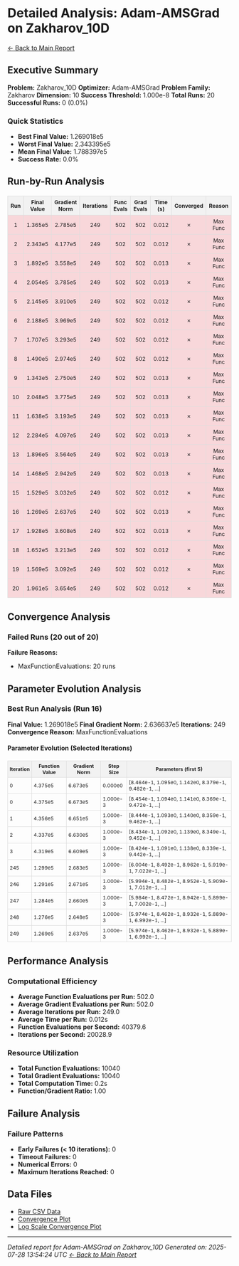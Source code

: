 # Detailed Analysis: Adam-AMSGrad on Zakharov_10D
[← Back to Main Report](benchmark_report.md)
## Executive Summary
**Problem:** Zakharov_10D
**Optimizer:** Adam-AMSGrad
**Problem Family:** Zakharov
**Dimension:** 10
**Success Threshold:** 1.000e-8
**Total Runs:** 20
**Successful Runs:** 0 (0.0%)

### Quick Statistics
* **Best Final Value:** 1.269018e5
* **Worst Final Value:** 2.343395e5
* **Mean Final Value:** 1.788397e5
* **Success Rate:** 0.0%


## Run-by-Run Analysis
<table style="border-collapse: collapse; width: 100%; margin: 20px 0; font-size: 12px;">
<tr style="background-color: #f2f2f2;">
<th style="border: 1px solid #ddd; padding: 6px; text-align: center;">Run</th>
<th style="border: 1px solid #ddd; padding: 6px; text-align: center;">Final Value</th>
<th style="border: 1px solid #ddd; padding: 6px; text-align: center;">Gradient Norm</th>
<th style="border: 1px solid #ddd; padding: 6px; text-align: center;">Iterations</th>
<th style="border: 1px solid #ddd; padding: 6px; text-align: center;">Func Evals</th>
<th style="border: 1px solid #ddd; padding: 6px; text-align: center;">Grad Evals</th>
<th style="border: 1px solid #ddd; padding: 6px; text-align: center;">Time (s)</th>
<th style="border: 1px solid #ddd; padding: 6px; text-align: center;">Converged</th>
<th style="border: 1px solid #ddd; padding: 6px; text-align: center;">Reason</th>
</tr>
<tr style="background-color: #f8d7da;">
<td style="border: 1px solid #ddd; padding: 6px; text-align: center;">1</td>
<td style="border: 1px solid #ddd; padding: 6px; text-align: center;">1.365e5</td>
<td style="border: 1px solid #ddd; padding: 6px; text-align: center;">2.785e5</td>
<td style="border: 1px solid #ddd; padding: 6px; text-align: center;">249</td>
<td style="border: 1px solid #ddd; padding: 6px; text-align: center;">502</td>
<td style="border: 1px solid #ddd; padding: 6px; text-align: center;">502</td>
<td style="border: 1px solid #ddd; padding: 6px; text-align: center;">0.012</td>
<td style="border: 1px solid #ddd; padding: 6px; text-align: center;">✗</td>
<td style="border: 1px solid #ddd; padding: 6px; text-align: center;">Max Func</td>
</tr>
<tr style="background-color: #f8d7da;">
<td style="border: 1px solid #ddd; padding: 6px; text-align: center;">2</td>
<td style="border: 1px solid #ddd; padding: 6px; text-align: center;">2.343e5</td>
<td style="border: 1px solid #ddd; padding: 6px; text-align: center;">4.177e5</td>
<td style="border: 1px solid #ddd; padding: 6px; text-align: center;">249</td>
<td style="border: 1px solid #ddd; padding: 6px; text-align: center;">502</td>
<td style="border: 1px solid #ddd; padding: 6px; text-align: center;">502</td>
<td style="border: 1px solid #ddd; padding: 6px; text-align: center;">0.012</td>
<td style="border: 1px solid #ddd; padding: 6px; text-align: center;">✗</td>
<td style="border: 1px solid #ddd; padding: 6px; text-align: center;">Max Func</td>
</tr>
<tr style="background-color: #f8d7da;">
<td style="border: 1px solid #ddd; padding: 6px; text-align: center;">3</td>
<td style="border: 1px solid #ddd; padding: 6px; text-align: center;">1.892e5</td>
<td style="border: 1px solid #ddd; padding: 6px; text-align: center;">3.558e5</td>
<td style="border: 1px solid #ddd; padding: 6px; text-align: center;">249</td>
<td style="border: 1px solid #ddd; padding: 6px; text-align: center;">502</td>
<td style="border: 1px solid #ddd; padding: 6px; text-align: center;">502</td>
<td style="border: 1px solid #ddd; padding: 6px; text-align: center;">0.013</td>
<td style="border: 1px solid #ddd; padding: 6px; text-align: center;">✗</td>
<td style="border: 1px solid #ddd; padding: 6px; text-align: center;">Max Func</td>
</tr>
<tr style="background-color: #f8d7da;">
<td style="border: 1px solid #ddd; padding: 6px; text-align: center;">4</td>
<td style="border: 1px solid #ddd; padding: 6px; text-align: center;">2.054e5</td>
<td style="border: 1px solid #ddd; padding: 6px; text-align: center;">3.785e5</td>
<td style="border: 1px solid #ddd; padding: 6px; text-align: center;">249</td>
<td style="border: 1px solid #ddd; padding: 6px; text-align: center;">502</td>
<td style="border: 1px solid #ddd; padding: 6px; text-align: center;">502</td>
<td style="border: 1px solid #ddd; padding: 6px; text-align: center;">0.013</td>
<td style="border: 1px solid #ddd; padding: 6px; text-align: center;">✗</td>
<td style="border: 1px solid #ddd; padding: 6px; text-align: center;">Max Func</td>
</tr>
<tr style="background-color: #f8d7da;">
<td style="border: 1px solid #ddd; padding: 6px; text-align: center;">5</td>
<td style="border: 1px solid #ddd; padding: 6px; text-align: center;">2.145e5</td>
<td style="border: 1px solid #ddd; padding: 6px; text-align: center;">3.910e5</td>
<td style="border: 1px solid #ddd; padding: 6px; text-align: center;">249</td>
<td style="border: 1px solid #ddd; padding: 6px; text-align: center;">502</td>
<td style="border: 1px solid #ddd; padding: 6px; text-align: center;">502</td>
<td style="border: 1px solid #ddd; padding: 6px; text-align: center;">0.012</td>
<td style="border: 1px solid #ddd; padding: 6px; text-align: center;">✗</td>
<td style="border: 1px solid #ddd; padding: 6px; text-align: center;">Max Func</td>
</tr>
<tr style="background-color: #f8d7da;">
<td style="border: 1px solid #ddd; padding: 6px; text-align: center;">6</td>
<td style="border: 1px solid #ddd; padding: 6px; text-align: center;">2.188e5</td>
<td style="border: 1px solid #ddd; padding: 6px; text-align: center;">3.969e5</td>
<td style="border: 1px solid #ddd; padding: 6px; text-align: center;">249</td>
<td style="border: 1px solid #ddd; padding: 6px; text-align: center;">502</td>
<td style="border: 1px solid #ddd; padding: 6px; text-align: center;">502</td>
<td style="border: 1px solid #ddd; padding: 6px; text-align: center;">0.012</td>
<td style="border: 1px solid #ddd; padding: 6px; text-align: center;">✗</td>
<td style="border: 1px solid #ddd; padding: 6px; text-align: center;">Max Func</td>
</tr>
<tr style="background-color: #f8d7da;">
<td style="border: 1px solid #ddd; padding: 6px; text-align: center;">7</td>
<td style="border: 1px solid #ddd; padding: 6px; text-align: center;">1.707e5</td>
<td style="border: 1px solid #ddd; padding: 6px; text-align: center;">3.293e5</td>
<td style="border: 1px solid #ddd; padding: 6px; text-align: center;">249</td>
<td style="border: 1px solid #ddd; padding: 6px; text-align: center;">502</td>
<td style="border: 1px solid #ddd; padding: 6px; text-align: center;">502</td>
<td style="border: 1px solid #ddd; padding: 6px; text-align: center;">0.012</td>
<td style="border: 1px solid #ddd; padding: 6px; text-align: center;">✗</td>
<td style="border: 1px solid #ddd; padding: 6px; text-align: center;">Max Func</td>
</tr>
<tr style="background-color: #f8d7da;">
<td style="border: 1px solid #ddd; padding: 6px; text-align: center;">8</td>
<td style="border: 1px solid #ddd; padding: 6px; text-align: center;">1.490e5</td>
<td style="border: 1px solid #ddd; padding: 6px; text-align: center;">2.974e5</td>
<td style="border: 1px solid #ddd; padding: 6px; text-align: center;">249</td>
<td style="border: 1px solid #ddd; padding: 6px; text-align: center;">502</td>
<td style="border: 1px solid #ddd; padding: 6px; text-align: center;">502</td>
<td style="border: 1px solid #ddd; padding: 6px; text-align: center;">0.012</td>
<td style="border: 1px solid #ddd; padding: 6px; text-align: center;">✗</td>
<td style="border: 1px solid #ddd; padding: 6px; text-align: center;">Max Func</td>
</tr>
<tr style="background-color: #f8d7da;">
<td style="border: 1px solid #ddd; padding: 6px; text-align: center;">9</td>
<td style="border: 1px solid #ddd; padding: 6px; text-align: center;">1.343e5</td>
<td style="border: 1px solid #ddd; padding: 6px; text-align: center;">2.750e5</td>
<td style="border: 1px solid #ddd; padding: 6px; text-align: center;">249</td>
<td style="border: 1px solid #ddd; padding: 6px; text-align: center;">502</td>
<td style="border: 1px solid #ddd; padding: 6px; text-align: center;">502</td>
<td style="border: 1px solid #ddd; padding: 6px; text-align: center;">0.013</td>
<td style="border: 1px solid #ddd; padding: 6px; text-align: center;">✗</td>
<td style="border: 1px solid #ddd; padding: 6px; text-align: center;">Max Func</td>
</tr>
<tr style="background-color: #f8d7da;">
<td style="border: 1px solid #ddd; padding: 6px; text-align: center;">10</td>
<td style="border: 1px solid #ddd; padding: 6px; text-align: center;">2.048e5</td>
<td style="border: 1px solid #ddd; padding: 6px; text-align: center;">3.775e5</td>
<td style="border: 1px solid #ddd; padding: 6px; text-align: center;">249</td>
<td style="border: 1px solid #ddd; padding: 6px; text-align: center;">502</td>
<td style="border: 1px solid #ddd; padding: 6px; text-align: center;">502</td>
<td style="border: 1px solid #ddd; padding: 6px; text-align: center;">0.013</td>
<td style="border: 1px solid #ddd; padding: 6px; text-align: center;">✗</td>
<td style="border: 1px solid #ddd; padding: 6px; text-align: center;">Max Func</td>
</tr>
<tr style="background-color: #f8d7da;">
<td style="border: 1px solid #ddd; padding: 6px; text-align: center;">11</td>
<td style="border: 1px solid #ddd; padding: 6px; text-align: center;">1.638e5</td>
<td style="border: 1px solid #ddd; padding: 6px; text-align: center;">3.193e5</td>
<td style="border: 1px solid #ddd; padding: 6px; text-align: center;">249</td>
<td style="border: 1px solid #ddd; padding: 6px; text-align: center;">502</td>
<td style="border: 1px solid #ddd; padding: 6px; text-align: center;">502</td>
<td style="border: 1px solid #ddd; padding: 6px; text-align: center;">0.013</td>
<td style="border: 1px solid #ddd; padding: 6px; text-align: center;">✗</td>
<td style="border: 1px solid #ddd; padding: 6px; text-align: center;">Max Func</td>
</tr>
<tr style="background-color: #f8d7da;">
<td style="border: 1px solid #ddd; padding: 6px; text-align: center;">12</td>
<td style="border: 1px solid #ddd; padding: 6px; text-align: center;">2.284e5</td>
<td style="border: 1px solid #ddd; padding: 6px; text-align: center;">4.097e5</td>
<td style="border: 1px solid #ddd; padding: 6px; text-align: center;">249</td>
<td style="border: 1px solid #ddd; padding: 6px; text-align: center;">502</td>
<td style="border: 1px solid #ddd; padding: 6px; text-align: center;">502</td>
<td style="border: 1px solid #ddd; padding: 6px; text-align: center;">0.013</td>
<td style="border: 1px solid #ddd; padding: 6px; text-align: center;">✗</td>
<td style="border: 1px solid #ddd; padding: 6px; text-align: center;">Max Func</td>
</tr>
<tr style="background-color: #f8d7da;">
<td style="border: 1px solid #ddd; padding: 6px; text-align: center;">13</td>
<td style="border: 1px solid #ddd; padding: 6px; text-align: center;">1.896e5</td>
<td style="border: 1px solid #ddd; padding: 6px; text-align: center;">3.564e5</td>
<td style="border: 1px solid #ddd; padding: 6px; text-align: center;">249</td>
<td style="border: 1px solid #ddd; padding: 6px; text-align: center;">502</td>
<td style="border: 1px solid #ddd; padding: 6px; text-align: center;">502</td>
<td style="border: 1px solid #ddd; padding: 6px; text-align: center;">0.013</td>
<td style="border: 1px solid #ddd; padding: 6px; text-align: center;">✗</td>
<td style="border: 1px solid #ddd; padding: 6px; text-align: center;">Max Func</td>
</tr>
<tr style="background-color: #f8d7da;">
<td style="border: 1px solid #ddd; padding: 6px; text-align: center;">14</td>
<td style="border: 1px solid #ddd; padding: 6px; text-align: center;">1.468e5</td>
<td style="border: 1px solid #ddd; padding: 6px; text-align: center;">2.942e5</td>
<td style="border: 1px solid #ddd; padding: 6px; text-align: center;">249</td>
<td style="border: 1px solid #ddd; padding: 6px; text-align: center;">502</td>
<td style="border: 1px solid #ddd; padding: 6px; text-align: center;">502</td>
<td style="border: 1px solid #ddd; padding: 6px; text-align: center;">0.013</td>
<td style="border: 1px solid #ddd; padding: 6px; text-align: center;">✗</td>
<td style="border: 1px solid #ddd; padding: 6px; text-align: center;">Max Func</td>
</tr>
<tr style="background-color: #f8d7da;">
<td style="border: 1px solid #ddd; padding: 6px; text-align: center;">15</td>
<td style="border: 1px solid #ddd; padding: 6px; text-align: center;">1.529e5</td>
<td style="border: 1px solid #ddd; padding: 6px; text-align: center;">3.032e5</td>
<td style="border: 1px solid #ddd; padding: 6px; text-align: center;">249</td>
<td style="border: 1px solid #ddd; padding: 6px; text-align: center;">502</td>
<td style="border: 1px solid #ddd; padding: 6px; text-align: center;">502</td>
<td style="border: 1px solid #ddd; padding: 6px; text-align: center;">0.012</td>
<td style="border: 1px solid #ddd; padding: 6px; text-align: center;">✗</td>
<td style="border: 1px solid #ddd; padding: 6px; text-align: center;">Max Func</td>
</tr>
<tr style="background-color: #f8d7da;">
<td style="border: 1px solid #ddd; padding: 6px; text-align: center;">16</td>
<td style="border: 1px solid #ddd; padding: 6px; text-align: center;">1.269e5</td>
<td style="border: 1px solid #ddd; padding: 6px; text-align: center;">2.637e5</td>
<td style="border: 1px solid #ddd; padding: 6px; text-align: center;">249</td>
<td style="border: 1px solid #ddd; padding: 6px; text-align: center;">502</td>
<td style="border: 1px solid #ddd; padding: 6px; text-align: center;">502</td>
<td style="border: 1px solid #ddd; padding: 6px; text-align: center;">0.013</td>
<td style="border: 1px solid #ddd; padding: 6px; text-align: center;">✗</td>
<td style="border: 1px solid #ddd; padding: 6px; text-align: center;">Max Func</td>
</tr>
<tr style="background-color: #f8d7da;">
<td style="border: 1px solid #ddd; padding: 6px; text-align: center;">17</td>
<td style="border: 1px solid #ddd; padding: 6px; text-align: center;">1.928e5</td>
<td style="border: 1px solid #ddd; padding: 6px; text-align: center;">3.608e5</td>
<td style="border: 1px solid #ddd; padding: 6px; text-align: center;">249</td>
<td style="border: 1px solid #ddd; padding: 6px; text-align: center;">502</td>
<td style="border: 1px solid #ddd; padding: 6px; text-align: center;">502</td>
<td style="border: 1px solid #ddd; padding: 6px; text-align: center;">0.013</td>
<td style="border: 1px solid #ddd; padding: 6px; text-align: center;">✗</td>
<td style="border: 1px solid #ddd; padding: 6px; text-align: center;">Max Func</td>
</tr>
<tr style="background-color: #f8d7da;">
<td style="border: 1px solid #ddd; padding: 6px; text-align: center;">18</td>
<td style="border: 1px solid #ddd; padding: 6px; text-align: center;">1.652e5</td>
<td style="border: 1px solid #ddd; padding: 6px; text-align: center;">3.213e5</td>
<td style="border: 1px solid #ddd; padding: 6px; text-align: center;">249</td>
<td style="border: 1px solid #ddd; padding: 6px; text-align: center;">502</td>
<td style="border: 1px solid #ddd; padding: 6px; text-align: center;">502</td>
<td style="border: 1px solid #ddd; padding: 6px; text-align: center;">0.012</td>
<td style="border: 1px solid #ddd; padding: 6px; text-align: center;">✗</td>
<td style="border: 1px solid #ddd; padding: 6px; text-align: center;">Max Func</td>
</tr>
<tr style="background-color: #f8d7da;">
<td style="border: 1px solid #ddd; padding: 6px; text-align: center;">19</td>
<td style="border: 1px solid #ddd; padding: 6px; text-align: center;">1.569e5</td>
<td style="border: 1px solid #ddd; padding: 6px; text-align: center;">3.092e5</td>
<td style="border: 1px solid #ddd; padding: 6px; text-align: center;">249</td>
<td style="border: 1px solid #ddd; padding: 6px; text-align: center;">502</td>
<td style="border: 1px solid #ddd; padding: 6px; text-align: center;">502</td>
<td style="border: 1px solid #ddd; padding: 6px; text-align: center;">0.012</td>
<td style="border: 1px solid #ddd; padding: 6px; text-align: center;">✗</td>
<td style="border: 1px solid #ddd; padding: 6px; text-align: center;">Max Func</td>
</tr>
<tr style="background-color: #f8d7da;">
<td style="border: 1px solid #ddd; padding: 6px; text-align: center;">20</td>
<td style="border: 1px solid #ddd; padding: 6px; text-align: center;">1.961e5</td>
<td style="border: 1px solid #ddd; padding: 6px; text-align: center;">3.654e5</td>
<td style="border: 1px solid #ddd; padding: 6px; text-align: center;">249</td>
<td style="border: 1px solid #ddd; padding: 6px; text-align: center;">502</td>
<td style="border: 1px solid #ddd; padding: 6px; text-align: center;">502</td>
<td style="border: 1px solid #ddd; padding: 6px; text-align: center;">0.012</td>
<td style="border: 1px solid #ddd; padding: 6px; text-align: center;">✗</td>
<td style="border: 1px solid #ddd; padding: 6px; text-align: center;">Max Func</td>
</tr>
</table>

## Convergence Analysis

### Failed Runs (20 out of 20)

**Failure Reasons:**
- MaxFunctionEvaluations: 20 runs

## Parameter Evolution Analysis

### Best Run Analysis (Run 16)
**Final Value:** 1.269018e5
**Final Gradient Norm:** 2.636637e5
**Iterations:** 249
**Convergence Reason:** MaxFunctionEvaluations

#### Parameter Evolution (Selected Iterations)

<table style="border-collapse: collapse; width: 100%; margin: 20px 0; font-size: 11px;">
<tr style="background-color: #f2f2f2;">
<th style="border: 1px solid #ddd; padding: 4px;">Iteration</th>
<th style="border: 1px solid #ddd; padding: 4px;">Function Value</th>
<th style="border: 1px solid #ddd; padding: 4px;">Gradient Norm</th>
<th style="border: 1px solid #ddd; padding: 4px;">Step Size</th>
<th style="border: 1px solid #ddd; padding: 4px;">Parameters (first 5)</th>
</tr>
<tr><td style="border: 1px solid #ddd; padding: 4px;">0</td><td style="border: 1px solid #ddd; padding: 4px;">4.375e5</td><td style="border: 1px solid #ddd; padding: 4px;">6.673e5</td><td style="border: 1px solid #ddd; padding: 4px;">0.000e0</td><td style="border: 1px solid #ddd; padding: 4px;">[8.464e-1, 1.095e0, 1.142e0, 8.379e-1, 9.482e-1, ...]</td></tr>
<tr><td style="border: 1px solid #ddd; padding: 4px;">0</td><td style="border: 1px solid #ddd; padding: 4px;">4.375e5</td><td style="border: 1px solid #ddd; padding: 4px;">6.673e5</td><td style="border: 1px solid #ddd; padding: 4px;">1.000e-3</td><td style="border: 1px solid #ddd; padding: 4px;">[8.454e-1, 1.094e0, 1.141e0, 8.369e-1, 9.472e-1, ...]</td></tr>
<tr><td style="border: 1px solid #ddd; padding: 4px;">1</td><td style="border: 1px solid #ddd; padding: 4px;">4.356e5</td><td style="border: 1px solid #ddd; padding: 4px;">6.651e5</td><td style="border: 1px solid #ddd; padding: 4px;">1.000e-3</td><td style="border: 1px solid #ddd; padding: 4px;">[8.444e-1, 1.093e0, 1.140e0, 8.359e-1, 9.462e-1, ...]</td></tr>
<tr><td style="border: 1px solid #ddd; padding: 4px;">2</td><td style="border: 1px solid #ddd; padding: 4px;">4.337e5</td><td style="border: 1px solid #ddd; padding: 4px;">6.630e5</td><td style="border: 1px solid #ddd; padding: 4px;">1.000e-3</td><td style="border: 1px solid #ddd; padding: 4px;">[8.434e-1, 1.092e0, 1.139e0, 8.349e-1, 9.452e-1, ...]</td></tr>
<tr><td style="border: 1px solid #ddd; padding: 4px;">3</td><td style="border: 1px solid #ddd; padding: 4px;">4.319e5</td><td style="border: 1px solid #ddd; padding: 4px;">6.609e5</td><td style="border: 1px solid #ddd; padding: 4px;">1.000e-3</td><td style="border: 1px solid #ddd; padding: 4px;">[8.424e-1, 1.091e0, 1.138e0, 8.339e-1, 9.442e-1, ...]</td></tr>
<tr><td style="border: 1px solid #ddd; padding: 4px;">245</td><td style="border: 1px solid #ddd; padding: 4px;">1.299e5</td><td style="border: 1px solid #ddd; padding: 4px;">2.683e5</td><td style="border: 1px solid #ddd; padding: 4px;">1.000e-3</td><td style="border: 1px solid #ddd; padding: 4px;">[6.004e-1, 8.492e-1, 8.962e-1, 5.919e-1, 7.022e-1, ...]</td></tr>
<tr><td style="border: 1px solid #ddd; padding: 4px;">246</td><td style="border: 1px solid #ddd; padding: 4px;">1.291e5</td><td style="border: 1px solid #ddd; padding: 4px;">2.671e5</td><td style="border: 1px solid #ddd; padding: 4px;">1.000e-3</td><td style="border: 1px solid #ddd; padding: 4px;">[5.994e-1, 8.482e-1, 8.952e-1, 5.909e-1, 7.012e-1, ...]</td></tr>
<tr><td style="border: 1px solid #ddd; padding: 4px;">247</td><td style="border: 1px solid #ddd; padding: 4px;">1.284e5</td><td style="border: 1px solid #ddd; padding: 4px;">2.660e5</td><td style="border: 1px solid #ddd; padding: 4px;">1.000e-3</td><td style="border: 1px solid #ddd; padding: 4px;">[5.984e-1, 8.472e-1, 8.942e-1, 5.899e-1, 7.002e-1, ...]</td></tr>
<tr><td style="border: 1px solid #ddd; padding: 4px;">248</td><td style="border: 1px solid #ddd; padding: 4px;">1.276e5</td><td style="border: 1px solid #ddd; padding: 4px;">2.648e5</td><td style="border: 1px solid #ddd; padding: 4px;">1.000e-3</td><td style="border: 1px solid #ddd; padding: 4px;">[5.974e-1, 8.462e-1, 8.932e-1, 5.889e-1, 6.992e-1, ...]</td></tr>
<tr><td style="border: 1px solid #ddd; padding: 4px;">249</td><td style="border: 1px solid #ddd; padding: 4px;">1.269e5</td><td style="border: 1px solid #ddd; padding: 4px;">2.637e5</td><td style="border: 1px solid #ddd; padding: 4px;">1.000e-3</td><td style="border: 1px solid #ddd; padding: 4px;">[5.974e-1, 8.462e-1, 8.932e-1, 5.889e-1, 6.992e-1, ...]</td></tr>
</table>

## Performance Analysis

### Computational Efficiency
- **Average Function Evaluations per Run:** 502.0
- **Average Gradient Evaluations per Run:** 502.0
- **Average Iterations per Run:** 249.0
- **Average Time per Run:** 0.012s
- **Function Evaluations per Second:** 40379.6
- **Iterations per Second:** 20028.9
### Resource Utilization
- **Total Function Evaluations:** 10040
- **Total Gradient Evaluations:** 10040
- **Total Computation Time:** 0.2s
- **Function/Gradient Ratio:** 1.00
## Failure Analysis

### Failure Patterns
- **Early Failures (< 10 iterations):** 0
- **Timeout Failures:** 0
- **Numerical Errors:** 0
- **Maximum Iterations Reached:** 0


## Data Files
* [Raw CSV Data](problems/Zakharov_10D_results.csv)
* [Convergence Plot](convergence_Zakharov_10D.png)
* [Log Scale Convergence Plot](convergence_Zakharov_10D_log.png)


---
*Detailed report for Adam-AMSGrad on Zakharov_10D*
*Generated on: 2025-07-28 13:54:24 UTC*
*[← Back to Main Report](benchmark_report.md)*

